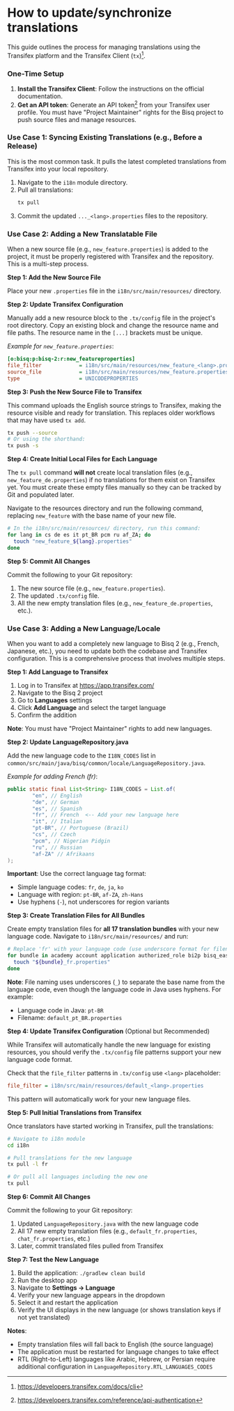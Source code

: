 # How to update/synchronize translations

This guide outlines the process for managing translations using the Transifex platform and the Transifex Client (`tx`)[^1].

### One-Time Setup

1.  **Install the Transifex Client**: Follow the instructions on the official documentation.
2.  **Get an API token**: Generate an API token[^2] from your Transifex user profile. You must have "Project Maintainer" rights for the Bisq project to push source files and manage resources.

### Use Case 1: Syncing Existing Translations (e.g., Before a Release)

This is the most common task. It pulls the latest completed translations from Transifex into your local repository.

1.  Navigate to the `i18n` module directory.
2.  Pull all translations:
    ```bash
    tx pull
    ```
3.  Commit the updated `..._<lang>.properties` files to the repository.

### Use Case 2: Adding a New Translatable File

When a new source file (e.g., `new_feature.properties`) is added to the project, it must be properly registered with Transifex and the repository. This is a multi-step process.

**Step 1: Add the New Source File**

Place your new `.properties` file in the `i18n/src/main/resources/` directory.

**Step 2: Update Transifex Configuration**

Manually add a new resource block to the `.tx/config` file in the project's root directory. Copy an existing block and change the resource name and file paths. The resource name in the `[...]` brackets must be unique.

*Example for `new_feature.properties`*:
```ini
[o:bisq:p:bisq-2:r:new_featureproperties]
file_filter            = i18n/src/main/resources/new_feature_<lang>.properties
source_file            = i18n/src/main/resources/new_feature.properties
type                   = UNICODEPROPERTIES
```

**Step 3: Push the New Source File to Transifex**

This command uploads the English source strings to Transifex, making the resource visible and ready for translation. This replaces older workflows that may have used `tx add`.

```bash
tx push --source
# Or using the shorthand:
tx push -s
```

**Step 4: Create Initial Local Files for Each Language**

The `tx pull` command **will not** create local translation files (e.g., `new_feature_de.properties`) if no translations for them exist on Transifex yet. You must create these empty files manually so they can be tracked by Git and populated later.

Navigate to the resources directory and run the following command, replacing `new_feature` with the base name of your new file.

```bash
# In the i18n/src/main/resources/ directory, run this command:
for lang in cs de es it pt_BR pcm ru af_ZA; do
  touch "new_feature_${lang}.properties"
done
```

**Step 5: Commit All Changes**

Commit the following to your Git repository:
1.  The new source file (e.g., `new_feature.properties`).
2.  The updated `.tx/config` file.
3.  All the new empty translation files (e.g., `new_feature_de.properties`, etc.).

### Use Case 3: Adding a New Language/Locale

When you want to add a completely new language to Bisq 2 (e.g., French, Japanese, etc.), you need to update both the codebase and Transifex configuration. This is a comprehensive process that involves multiple steps.

**Step 1: Add Language to Transifex**

1.  Log in to Transifex at https://app.transifex.com/
2.  Navigate to the Bisq 2 project
3.  Go to **Languages** settings
4.  Click **Add Language** and select the target language
5.  Confirm the addition

**Note**: You must have "Project Maintainer" rights to add new languages.

**Step 2: Update LanguageRepository.java**

Add the new language code to the `I18N_CODES` list in `common/src/main/java/bisq/common/locale/LanguageRepository.java`.

*Example for adding French (fr)*:
```java
public static final List<String> I18N_CODES = List.of(
        "en", // English
        "de", // German
        "es", // Spanish
        "fr", // French  <-- Add your new language here
        "it", // Italian
        "pt-BR", // Portuguese (Brazil)
        "cs", // Czech
        "pcm", // Nigerian Pidgin
        "ru", // Russian
        "af-ZA" // Afrikaans
);
```

**Important**: Use the correct language tag format:
- Simple language codes: `fr`, `de`, `ja`, `ko`
- Language with region: `pt-BR`, `af-ZA`, `zh-Hans`
- Use hyphens (`-`), not underscores for region variants

**Step 3: Create Translation Files for All Bundles**

Create empty translation files for **all 17 translation bundles** with your new language code. Navigate to `i18n/src/main/resources/` and run:

```bash
# Replace 'fr' with your language code (use underscore format for filenames)
for bundle in academy account application authorized_role bi2p bisq_easy chat default mu_sig network reputation settings support trade_apps user wallet webcam; do
  touch "${bundle}_fr.properties"
done
```

**Note**: File naming uses underscores (`_`) to separate the base name from the language code, even though the language code in Java uses hyphens. For example:
- Language code in Java: `pt-BR`
- Filename: `default_pt_BR.properties`

**Step 4: Update Transifex Configuration** (Optional but Recommended)

While Transifex will automatically handle the new language for existing resources, you should verify the `.tx/config` file patterns support your new language code format.

Check that the `file_filter` patterns in `.tx/config` use `<lang>` placeholder:
```ini
file_filter = i18n/src/main/resources/default_<lang>.properties
```

This pattern will automatically work for your new language files.

**Step 5: Pull Initial Translations from Transifex**

Once translators have started working in Transifex, pull the translations:

```bash
# Navigate to i18n module
cd i18n

# Pull translations for the new language
tx pull -l fr

# Or pull all languages including the new one
tx pull
```

**Step 6: Commit All Changes**

Commit the following to your Git repository:
1.  Updated `LanguageRepository.java` with the new language code
2.  All 17 new empty translation files (e.g., `default_fr.properties`, `chat_fr.properties`, etc.)
3.  Later, commit translated files pulled from Transifex

**Step 7: Test the New Language**

1.  Build the application: `./gradlew clean build`
2.  Run the desktop app
3.  Navigate to **Settings → Language**
4.  Verify your new language appears in the dropdown
5.  Select it and restart the application
6.  Verify the UI displays in the new language (or shows translation keys if not yet translated)

**Notes**:
- Empty translation files will fall back to English (the source language)
- The application must be restarted for language changes to take effect
- RTL (Right-to-Left) languages like Arabic, Hebrew, or Persian require additional configuration in `LanguageRepository.RTL_LANGUAGES_CODES`


[^1]: https://developers.transifex.com/docs/cli
[^2]: https://developers.transifex.com/reference/api-authentication